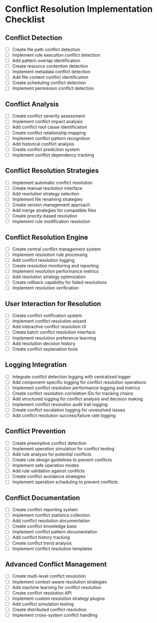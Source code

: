 # Conflict Resolution Implementation Checklist

## Conflict Detection
- [ ] Create file path conflict detection
- [ ] Implement rule execution conflict detection
- [ ] Add pattern overlap identification
- [ ] Create resource contention detection
- [ ] Implement metadata conflict detection
- [ ] Add file content conflict identification
- [ ] Create scheduling conflict detection
- [ ] Implement permission conflict detection

## Conflict Analysis
- [ ] Create conflict severity assessment
- [ ] Implement conflict impact analysis
- [ ] Add conflict root cause identification
- [ ] Create conflict relationship mapping
- [ ] Implement conflict pattern recognition
- [ ] Add historical conflict analysis
- [ ] Create conflict prediction system
- [ ] Implement conflict dependency tracking

## Conflict Resolution Strategies
- [ ] Implement automatic conflict resolution
- [ ] Create manual resolution interface
- [ ] Add resolution strategy selection
- [ ] Implement file renaming strategies
- [ ] Create version management approach
- [ ] Add merge strategies for compatible files
- [ ] Create priority-based resolution
- [ ] Implement rule modification resolution

## Conflict Resolution Engine
- [ ] Create central conflict management system
- [ ] Implement resolution rule processing
- [ ] Add conflict resolution logging
- [ ] Create resolution monitoring and reporting
- [ ] Implement resolution performance metrics
- [ ] Add resolution strategy optimization
- [ ] Create rollback capability for failed resolutions
- [ ] Implement resolution verification

## User Interaction for Resolution
- [ ] Create conflict notification system
- [ ] Implement conflict resolution wizard
- [ ] Add interactive conflict resolution UI
- [ ] Create batch conflict resolution interface
- [ ] Implement resolution preference learning
- [ ] Add resolution decision history
- [ ] Create conflict explanation tools

## Logging Integration
- [ ] Integrate conflict detection logging with centralized logger
- [ ] Add component-specific logging for conflict resolution operations
- [ ] Implement conflict resolution performance logging and metrics
- [ ] Create conflict resolution correlation IDs for tracking chains
- [ ] Add structured logging for conflict analysis and decision making
- [ ] Implement conflict resolution audit trail logging
- [ ] Create conflict escalation logging for unresolved issues
- [ ] Add conflict resolution success/failure rate logging

## Conflict Prevention
- [ ] Create preemptive conflict detection
- [ ] Implement operation simulation for conflict testing
- [ ] Add rule analysis for potential conflicts
- [ ] Create rule design guidelines to prevent conflicts
- [ ] Implement safe operation modes
- [ ] Add rule validation against conflicts
- [ ] Create conflict avoidance strategies
- [ ] Implement operation scheduling to prevent conflicts

## Conflict Documentation
- [ ] Create conflict reporting system
- [ ] Implement conflict statistics collection
- [ ] Add conflict resolution documentation
- [ ] Create conflict knowledge base
- [ ] Implement conflict pattern documentation
- [ ] Add conflict history tracking
- [ ] Create conflict trend analysis
- [ ] Implement conflict resolution templates

## Advanced Conflict Management
- [ ] Create multi-level conflict resolution
- [ ] Implement context-aware resolution strategies
- [ ] Add machine learning for conflict resolution
- [ ] Create conflict resolution API
- [ ] Implement custom resolution strategy plugins
- [ ] Add conflict simulation testing
- [ ] Create distributed conflict resolution
- [ ] Implement cross-system conflict handling
